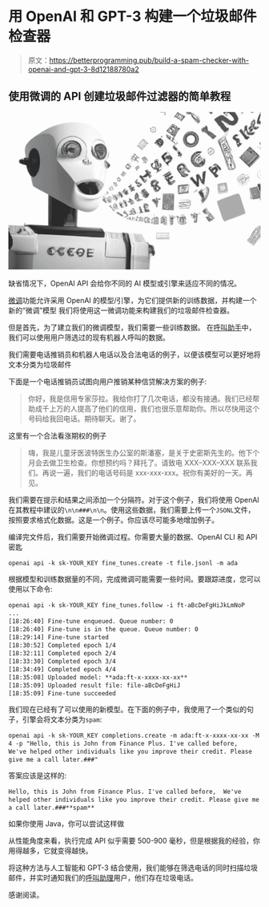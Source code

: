 # 用 OpenAI 和 GPT-3 构建一个垃圾邮件检查器

> 原文：<https://betterprogramming.pub/build-a-spam-checker-with-openai-and-gpt-3-8d12188780a2>

## 使用微调的 API 创建垃圾邮件过滤器的简单教程

![](img/cc84d1b14e9217c8fdeacbff1bc4d012.png)

缺省情况下，OpenAI API 会给你不同的 AI 模型或引擎来适应不同的情况。

[微调](https://beta.openai.com/docs/guides/fine-tuning)功能允许采用 OpenAI 的模型/引擎，为它们提供新的训练数据，并构建一个新的“微调”模型
我们将使用这一微调功能来构建我们的垃圾邮件检查器。

但是首先，为了建立我们的微调模型，我们需要一些训练数据。
在[呼叫助手](https://www.callassistant.ai)中，我们可以使用用户筛选过的现有机器人呼叫的数据。

我们需要电话推销员和机器人电话以及合法电话的例子，以便该模型可以更好地将文本分类为垃圾邮件

下面是一个电话推销员试图向用户推销某种信贷解决方案的例子:

> 你好，我是信用专家莎拉。我给你打了几次电话，都没有接通。我们已经帮助成千上万的人提高了他们的信用，我们也很乐意帮助你。所以尽快用这个号码给我回电话。期待聊天。谢了。

这里有一个合法看涨期权的例子

> 嗨，我是儿童牙医波特医生办公室的斯潘塞，是关于史密斯先生的。他下个月会去做卫生检查。你想预约吗？拜托了。请致电 XXX–XXX–XXX 联系我们。再说一遍，我们的电话号码是 xxx-xxx-xxx。祝你有美好的一天。再见。

我们需要在提示和结果之间添加一个分隔符。对于这个例子，我们将使用 OpenAI 在其教程中建议的`\n\n###\n\n`。使用这些数据，我们需要上传一个`JSONL`文件，按照要求格式化数据。这是一个例子。你应该尽可能多地增加例子。

编译完文件后，我们需要开始微调过程。你需要大量的数据、OpenAI CLI 和 API 密匙

```
openai api -k sk-YOUR_KEY fine_tunes.create -t file.jsonl -m ada
```

根据模型和训练数据量的不同，完成微调可能需要一些时间。要跟踪进度，您可以使用以下命令:

```
openai api -k sk-YOUR_KEY fine_tunes.follow -i ft-aBcDeFgHiJkLmNoP
...
[18:26:40] Fine-tune enqueued. Queue number: 0
[18:26:40] Fine-tune is in the queue. Queue number: 0
[18:29:14] Fine-tune started
[18:30:52] Completed epoch 1/4
[18:32:11] Completed epoch 2/4
[18:33:30] Completed epoch 3/4
[18:34:49] Completed epoch 4/4
[18:35:08] Uploaded model: **ada:ft-x-xxxx-xx-xx**
[18:35:09] Uploaded result file: file-aBcDeFgHiJ
[18:35:09] Fine-tune succeeded
```

我们现在已经有了可以使用的新模型。在下面的例子中，我使用了一个类似的句子，引擎会将文本分类为`spam`:

```
openai api -k sk-YOUR_KEY completions.create -m ada:ft-x-xxxx-xx-xx -M 4 -p "Hello, this is John from Finance Plus. I've called before,  We've helped other individuals like you improve their credit. Please give me a call later.###"
```

答案应该是这样的:

```
Hello, this is John from Finance Plus. I've called before,  We've helped other individuals like you improve their credit. Please give me a call later.###**spam**
```

如果你使用 Java，你可以尝试这样做

从性能角度来看，执行完成 API 似乎需要 500-900 毫秒，但是根据我的经验，你用得越多，它就变得越快。

将这种方法与人工智能和 GPT-3 结合使用，我们能够在筛选电话的同时扫描垃圾邮件，并实时通知我们的[呼叫助理](https://www.callassistant.ai)用户，他们存在垃圾电话。

感谢阅读。